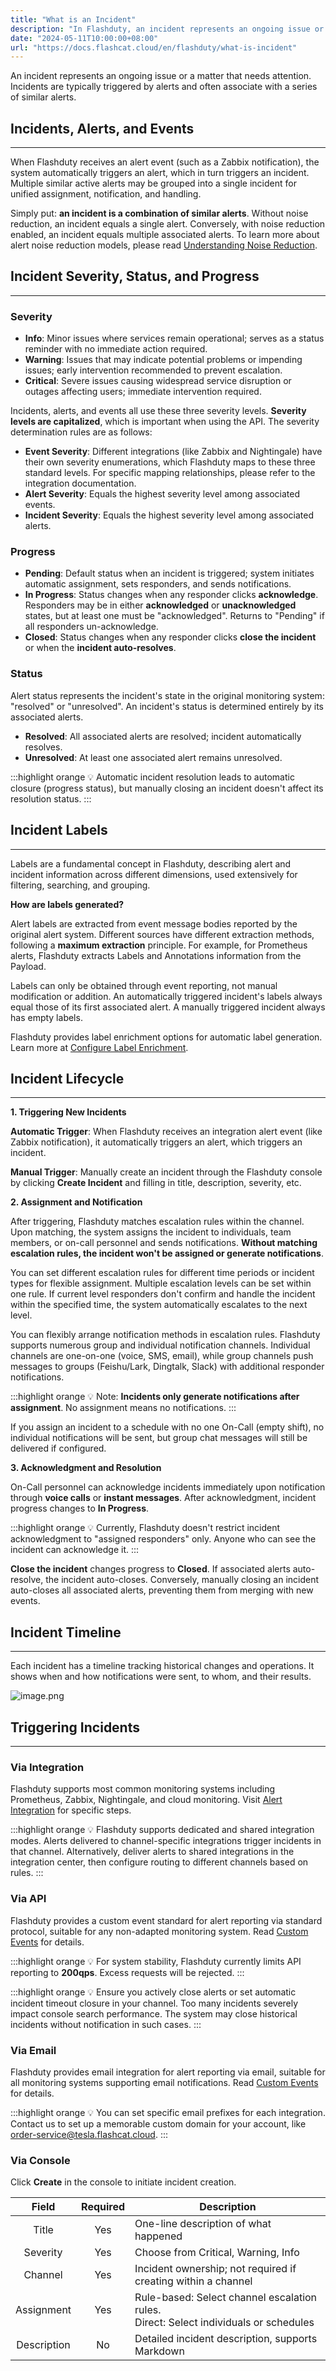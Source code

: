```yaml
---
title: "What is an Incident"
description: "In Flashduty, an incident represents an ongoing issue or a matter that needs attention. Incidents are typically triggered by alerts and often associate with a series of similar alerts."
date: "2024-05-11T10:00:00+08:00"
url: "https://docs.flashcat.cloud/en/flashduty/what-is-incident"
---
```


An incident represents an ongoing issue or a matter that needs attention. Incidents are typically triggered by alerts and often associate with a series of similar alerts.

## Incidents, Alerts, and Events
---

When Flashduty receives an alert event (such as a Zabbix notification), the system automatically triggers an alert, which in turn triggers an incident. Multiple similar active alerts may be grouped into a single incident for unified assignment, notification, and handling.

Simply put: **an incident is a combination of similar alerts**. Without noise reduction, an incident equals a single alert. Conversely, with noise reduction enabled, an incident equals multiple associated alerts. To learn more about alert noise reduction models, please read [Understanding Noise Reduction](https://docs.flashcat.cloud/en/flashduty/what-is-noise-reduction?nav=01JCQ7A4N4WRWNXW8EWEHXCMF5).

## Incident Severity, Status, and Progress
---

### Severity

- **Info**: Minor issues where services remain operational; serves as a status reminder with no immediate action required.
- **Warning**: Issues that may indicate potential problems or impending issues; early intervention recommended to prevent escalation.
- **Critical**: Severe issues causing widespread service disruption or outages affecting users; immediate intervention required.

Incidents, alerts, and events all use these three severity levels. **Severity levels are capitalized**, which is important when using the API. The severity determination rules are as follows:

- **Event Severity**: Different integrations (like Zabbix and Nightingale) have their own severity enumerations, which Flashduty maps to these three standard levels. For specific mapping relationships, please refer to the integration documentation.
- **Alert Severity**: Equals the highest severity level among associated events.
- **Incident Severity**: Equals the highest severity level among associated alerts.

### Progress

- **Pending**: Default status when an incident is triggered; system initiates automatic assignment, sets responders, and sends notifications.
- **In Progress**: Status changes when any responder clicks **acknowledge**. Responders may be in either **acknowledged** or **unacknowledged** states, but at least one must be "acknowledged". Returns to "Pending" if all responders un-acknowledge.
- **Closed**: Status changes when any responder clicks **close the incident** or when the **incident auto-resolves**.

### Status

Alert status represents the incident's state in the original monitoring system: "resolved" or "unresolved". An incident's status is determined entirely by its associated alerts.

- **Resolved**: All associated alerts are resolved; incident automatically resolves.
- **Unresolved**: At least one associated alert remains unresolved.


:::highlight orange 💡
Automatic incident resolution leads to automatic closure (progress status), but manually closing an incident doesn't affect its resolution status.
:::


## Incident Labels
---

Labels are a fundamental concept in Flashduty, describing alert and incident information across different dimensions, used extensively for filtering, searching, and grouping.

**How are labels generated?**

Alert labels are extracted from event message bodies reported by the original alert system. Different sources have different extraction methods, following a **maximum extraction** principle. For example, for Prometheus alerts, Flashduty extracts Labels and Annotations information from the Payload.

Labels can only be obtained through event reporting, not manual modification or addition. An automatically triggered incident's labels always equal those of its first associated alert. A manually triggered incident always has empty labels.

Flashduty provides label enrichment options for automatic label generation. Learn more at [Configure Label Enrichment](http://docs.flashcat.cloud/en/flashduty/label-enrichment-settings?nav=01JCQ7A4N4WRWNXW8EWEHXCMF5).

## Incident Lifecycle
---

**1. Triggering New Incidents**

**Automatic Trigger**: When Flashduty receives an integration alert event (like Zabbix notification), it automatically triggers an alert, which triggers an incident.

**Manual Trigger**: Manually create an incident through the Flashduty console by clicking **Create Incident** and filling in title, description, severity, etc.

**2. Assignment and Notification**

After triggering, Flashduty matches escalation rules within the channel. Upon matching, the system assigns the incident to individuals, team members, or on-call personnel and sends notifications. **Without matching escalation rules, the incident won't be assigned or generate notifications**.

You can set different escalation rules for different time periods or incident types for flexible assignment. Multiple escalation levels can be set within one rule. If current level responders don't confirm and handle the incident within the specified time, the system automatically escalates to the next level.

You can flexibly arrange notification methods in escalation rules. Flashduty supports numerous group and individual notification channels. Individual channels are one-on-one (voice, SMS, email), while group channels push messages to groups (Feishu/Lark, Dingtalk, Slack) with additional responder notifications.

:::highlight orange 💡 
Note: **Incidents only generate notifications after assignment**. No assignment means no notifications.
:::

If you assign an incident to a schedule with no one On-Call (empty shift), no individual notifications will be sent, but group chat messages will still be delivered if configured.

**3. Acknowledgment and Resolution**

On-Call personnel can acknowledge incidents immediately upon notification through **voice calls** or **instant messages**. After acknowledgment, incident progress changes to **In Progress**.

:::highlight orange 💡 
Currently, Flashduty doesn't restrict incident acknowledgment to "assigned responders" only. Anyone who can see the incident can acknowledge it.
:::

**Close the incident** changes progress to **Closed**. If associated alerts auto-resolve, the incident auto-closes. Conversely, manually closing an incident auto-closes all associated alerts, preventing them from merging with new events.


## Incident Timeline
---

Each incident has a timeline tracking historical changes and operations. It shows when and how notifications were sent, to whom, and their results.

![image.png](https://download.flashcat.cloud/flashduty/kb/timeline.png)

## Triggering Incidents
---

### Via Integration

Flashduty supports most common monitoring systems including Prometheus, Zabbix, Nightingale, and cloud monitoring. Visit [Alert Integration](https://docs.flashcat.cloud/en/flashduty/nightingale-integration-guide?nav=01JCQ7A4N4WRWNXW8EWEHXCMF5) for specific steps.

:::highlight orange 💡 
Flashduty supports dedicated and shared integration modes. Alerts delivered to channel-specific integrations trigger incidents in that channel.
Alternatively, deliver alerts to shared integrations in the integration center, then configure routing to different channels based on rules.
:::

### Via API

Flashduty provides a custom event standard for alert reporting via standard protocol, suitable for any non-adapted monitoring system. Read [Custom Events](https://docs.flashcat.cloud/en/flashduty/custom-alert-integration-guide?nav=01JCQ7A4N4WRWNXW8EWEHXCMF5) for details.

:::highlight orange 💡 
For system stability, Flashduty currently limits API reporting to **200qps**. Excess requests will be rejected.
:::

:::highlight orange 💡 
Ensure you actively close alerts or set automatic incident timeout closure in your channel. Too many incidents severely impact console search performance. The system may close historical incidents without notification in such cases.
:::

### Via Email

Flashduty provides email integration for alert reporting via email, suitable for all monitoring systems supporting email notifications. Read [Custom Events](https://docs.flashcat.cloud/en/flashduty/email-integration-guide?nav=01JCQ7A4N4WRWNXW8EWEHXCMF5) for details.

:::highlight orange 💡 
You can set specific email prefixes for each integration. Contact us to set up a memorable custom domain for your account, like order-service@tesla.flashcat.cloud.
:::


### Via Console

Click **Create** in the console to initiate incident creation.

| Field | Required | Description |
| :---: | :---:   | ---- |
| Title | Yes | One-line description of what happened |
| Severity | Yes | Choose from Critical, Warning, Info |
| Channel | Yes | Incident ownership; not required if creating within a channel |
| Assignment | Yes | Rule-based: Select channel escalation rules.<br> Direct: Select individuals or schedules |
| Description | No | Detailed incident description, supports Markdown |
